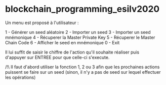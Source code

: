 # blockchain_programming_esilv2020

Un menu est proposé à l'utilisateur : 

1 - Générer un seed aléatoire
2 - Importer un seed 
3 - Importer un seed mnémonique
4 - Récuperer la Master Private Key
5 - Récuperer le Master Chain Code
6 - Afficher le seed en mnémonique
0 - Exit

Il lui suffit de saisir le chiffre de l'action qu'il souhaite réaliser puis d'appuyer sur ENTREE pour que celle-ci s'execute.

/!\ Il faut d'abord utiliser la fonction 1, 2 ou 3 afin que les prochaines actions puissent se faire sur un seed (sinon, il n'y a pas de seed sur lequel effectuer les opérations)
